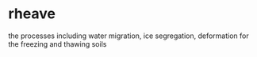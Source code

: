 # rheave
the processes including water migration, ice segregation, deformation for the freezing and thawing soils
